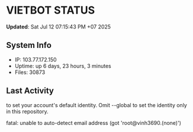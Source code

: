 # VIETBOT STATUS
**Updated**: Sat Jul 12 07:15:43 PM +07 2025

## System Info
- IP: 103.77.172.150
- Uptime: up 6 days, 23 hours, 3 minutes
- Files: 30873

## Last Activity

to set your account's default identity.
Omit --global to set the identity only in this repository.

fatal: unable to auto-detect email address (got 'root@vinh3690.(none)')
